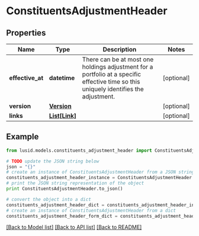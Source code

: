 # ConstituentsAdjustmentHeader


## Properties
Name | Type | Description | Notes
------------ | ------------- | ------------- | -------------
**effective_at** | **datetime** | There can be at most one holdings adjustment for a portfolio at a  specific effective time so this uniquely identifies the adjustment. | [optional] 
**version** | [**Version**](Version.md) |  | [optional] 
**links** | [**List[Link]**](Link.md) |  | [optional] 

## Example

```python
from lusid.models.constituents_adjustment_header import ConstituentsAdjustmentHeader

# TODO update the JSON string below
json = "{}"
# create an instance of ConstituentsAdjustmentHeader from a JSON string
constituents_adjustment_header_instance = ConstituentsAdjustmentHeader.from_json(json)
# print the JSON string representation of the object
print ConstituentsAdjustmentHeader.to_json()

# convert the object into a dict
constituents_adjustment_header_dict = constituents_adjustment_header_instance.to_dict()
# create an instance of ConstituentsAdjustmentHeader from a dict
constituents_adjustment_header_form_dict = constituents_adjustment_header.from_dict(constituents_adjustment_header_dict)
```
[[Back to Model list]](../README.md#documentation-for-models) [[Back to API list]](../README.md#documentation-for-api-endpoints) [[Back to README]](../README.md)


